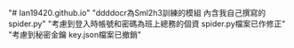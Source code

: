 "# Ian19420.github.io" 
"ddddocr為Sml2h3訓練的模組 內含我自己撰寫的spider.py"
"考慮到登入時帳號和密碼為班上總務的個資 spider.py檔案已作修正"
"考慮到秘密金鑰 key.json檔案已撤銷"
